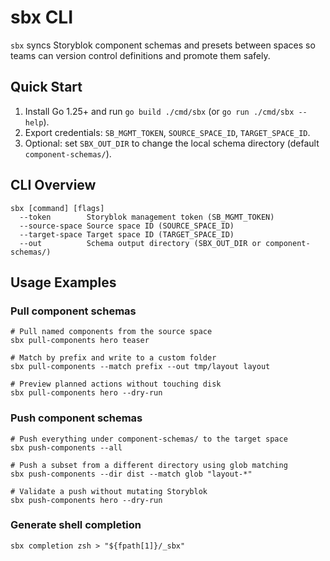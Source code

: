 # sbx CLI

`sbx` syncs Storyblok component schemas and presets between spaces so teams can version control definitions and promote them safely.

## Quick Start
1. Install Go 1.25+ and run `go build ./cmd/sbx` (or `go run ./cmd/sbx --help`).
2. Export credentials: `SB_MGMT_TOKEN`, `SOURCE_SPACE_ID`, `TARGET_SPACE_ID`.
3. Optional: set `SBX_OUT_DIR` to change the local schema directory (default `component-schemas/`).

## CLI Overview
```
sbx [command] [flags]
  --token        Storyblok management token (SB_MGMT_TOKEN)
  --source-space Source space ID (SOURCE_SPACE_ID)
  --target-space Target space ID (TARGET_SPACE_ID)
  --out          Schema output directory (SBX_OUT_DIR or component-schemas/)
```

## Usage Examples
### Pull component schemas
```
# Pull named components from the source space
sbx pull-components hero teaser

# Match by prefix and write to a custom folder
sbx pull-components --match prefix --out tmp/layout layout

# Preview planned actions without touching disk
sbx pull-components hero --dry-run
```

### Push component schemas
```
# Push everything under component-schemas/ to the target space
sbx push-components --all

# Push a subset from a different directory using glob matching
sbx push-components --dir dist --match glob "layout-*"

# Validate a push without mutating Storyblok
sbx push-components hero --dry-run
```

### Generate shell completion
```
sbx completion zsh > "${fpath[1]}/_sbx"
```
